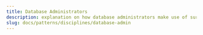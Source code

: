 ```yaml
---
title: Database Administrators
description: explanation on how database administrators make use of surveilr.
slug: docs/patterns/disciplines/database-admin
---
```



<!-- :::tip[Tip]
- **SQLite3 CLI Tool**: The example queries on this page use **`SQLite v3.45`**. There may be slight differences if you're using an older version.
:::

## Introduction
DevOps engineers are responsible for ensuring the smooth deployment and operation of applications. This includes preparing environments, managing CI/CD pipelines, performing database migrations, and monitoring application performance. `Surveilr` helps DevOps engineers validate adherence to these processes by extracting compliance evidence from machine attestation artifacts, simplifying the process of maintaining compliance without the need for manual documentation.


## Ensuring Compliance

DevOps engineers can execute a [task ingestion command](https://docs.opsfolio.com/surveilr/reference/ingest/tasks/) to ingest all files in the current working directory. These files are stored in a [Resource Surveillance State Database (RSSD)](/surveilr/reference/concepts/resource-surveillance) named `resource-surveillance.sqlite.db`, under the [uniform_resource](/surveilr/reference/db/surveilr-state-schema/uniform_resource) table.

### Evidence Types

- **Compliance Evidence**: Shows adherence to policies.
- **Non-Compliance Evidence**: Highlights deviations from policies.

### Common Commands

To automate the execution of shell tasks written in a file you may use the below format:

```bash
$ cat <file_name> | surveilr ingest tasks
```

To run queries in [RSSDs](/surveilr/reference/concepts/resource-surveillance):

```bash
$ sqlite3 resource-surveillance.sqlite.db "SELECT * FROM..."
```

## Examples of Work Product Artifacts (WPAs)

### Network Device Configuration

Network devices are critical components that require secure configuration and management to protect against threats. `surveilr` assists in verifying compliance with network device security policies by capturing and storing relevant data in the Resource Surveillance State Database (RSSD), facilitating streamlined monitoring and auditing processes without manual documentation.

Network device configuration must adhere to standard security practices and principles, including:

- Restricting access to network devices to authorized personnel.
- Hardening the operating systems supporting network devices.
- Applying comprehensive management tools for configuration and monitoring.
- Regularly updating network devices to mitigate vulnerabilities.
- Monitoring network devices to ensure ongoing security.

#### Using `surveilr` for Compliance Verification

To ensure compliance with network device security policies, `surveilr` gathers and stores data using osqueryi, cnquery, steampipe etc and the command `$ cat device.jsonl | surveilr ingest tasks`. This data is stored into RSSD file that can be queried for verification.

#### SQL Query for Verification of Network Device Configuration

```sql
SELECT
    d.device_name AS 'Device Name',
    d.device_type AS 'Device Type',
    d.security_principles AS 'Security Principles',
    d.access_restrictions AS 'Access Restrictions',
    d.patch_management AS 'Patch Management',
    d.routing_changes AS 'Routing Changes',
    d.configuration_review AS 'Configuration Review'
FROM
    network_device_configuration d;
```

#### Compliance Evidence

| Device Name | Device Type | Security Principles | Access Restrictions | Patch Management | Routing Changes  | Configuration Review |
| ----------- | ----------- | ------------------- | ------------------- | ---------------- | ---------------- | -------------------- |
| Router_1    | Router      | Yes                 | Limited to Staff    | Up to Date       | Reviewed Monthly | Completed            |
| Switch_1    | Switch      | Yes                 | Limited Access      | Up to Date       | Reviewed Weekly  | Completed            |

#### Non-compliance Evidence

| Device Name | Device Type | Security Principles | Access Restrictions | Patch Management | Routing Changes | Configuration Review |
| ----------- | ----------- | ------------------- | ------------------- | ---------------- | --------------- | -------------------- |
| Router_2    | Router      | No                  | Open Access         | Outdated         | Not Reviewed    | Not Completed        |
| Switch_2    | Switch      | No                  | Open Access         | Outdated         | Not Reviewed    | Not Completed        |

By utilizing `surveilr` to collect and analyze this data, organizations can ensure that network devices maintain compliance with established security standards and effectively mitigate risks associated with network vulnerabilities.



### Monitoring and Logging with IMAP Integration

Monitoring and logging are essential for tracking operational metrics and alerts within an organization. `Surveilr` supports IMAP integration for monitoring email alerts and logging of critical services.

#### Using `surveilr imap` for Alert Monitoring

By using IMAP integration with `surveilr`, organizations can monitor alerts from services like ClamAV, PSAD, CPU usage, disk space, and more, and send alerts to designated email addresses.

#### Command for IMAP Integration

```bash
$surveilr ingest imap -f "folder_name" -b 20 -e="<yes/no>" microsoft-365 -i="<client_id>" -s="<client_secret>" -m <mode>
```

#### SQL Query for IMAP Integration

To query alerts related to various services and system metrics:

```sql
SELECT
    m.alert_subject AS 'Alert Subject',
    m.alert_content AS 'Alert Content',
    m.sender_email AS 'Sender Email',
    m.timestamp AS 'Timestamp'
FROM
    imap_alerts m
WHERE
    m.alert_subject LIKE '%ClamAV%'
    OR m.alert_subject LIKE '%PSAD%'
    OR m.alert_subject LIKE '%CPU%'
    OR m.alert_subject LIKE '%Disk Space%'
    -- Add more conditions as needed for specific alerts
    AND m.status = 'Unread';
```

#### Example of IMAP Integration

| Alert Subject         | Alert Content                | Sender Email        | Timestamp           |
| --------------------- | ---------------------------- | ------------------- | ------------------- |
| ClamAV Virus Detected | Virus found in file xyz.pdf  | alert@example.com   | 2024-06-26 10:00:00 |
| PSAD Alert            | Intrusion attempt detected   | admin@example.com   | 2024-06-26 09:30:00 |
| High CPU Usage Alert  | CPU usage exceeds threshold  | monitor@example.com | 2024-06-26 09:00:00 |
| Low Disk Space Alert  | Disk space is critically low | admin@example.com   | 2024-06-26 08:30:00 |

By leveraging `surveilr` for IMAP integration, organizations can efficiently monitor alerts across various services and system metrics, ensuring timely response to critical incidents and maintaining operational integrity.


### Automating Script Execution with CE (Capturable Executables)

Capturable Executables (CE) in `surveilr` allow for automating script execution and capturing the output into a Resource Surveillance State Database (RSSD). This process streamlines monitoring and compliance verification by ensuring that script outputs are consistently logged and stored for analysis.

#### Using `surveilr ingest files` for Script Automation

To automate script execution and capture outputs into an RSSD, place your script file in the designated folder with a specific naming convention:
- If the script is in shell (sh) format, name it `file_name.surveilr[output_format].sh`.
- If the script is in TypeScript (ts) format, name it `file_name.surveilr[output_format].ts`.

#### Example Command for Script Automation

```bash
$cd <path/of/the/folder>
$surveilr ingest files
```


#### SQL Query for Verification of Script Output

To query and verify the output captured from automated scripts:

```sql
SELECT
    s.script_name AS 'Script Name',
    s.execution_date AS 'Execution Date',
    s.execution_result AS 'Execution Result'
FROM
    script_execution s
WHERE
    s.script_name LIKE '%.surveilr[output_format].%'
ORDER BY
    s.execution_date DESC;
```

#### Example of Script Execution

| Script Name                  | Execution Date      | Execution Result                 |
| ---------------------------- | ------------------- | -------------------------------- |
| myfile.surveilr-SQL.sh       | 2024-06-26 10:00:00 | SQL script executed successfully |
| script2.surveilr-JSON.ts     | 2024-06-25 15:30:00 | JSON data captured               |
| batch_script.surveilr-CSV.sh | 2024-06-24 09:45:00 | CSV file generated               |

By utilizing `surveilr` to automate script execution and capture outputs into an RSSD, organizations can maintain comprehensive records of script executions, facilitating auditability and compliance with operational procedures. -->

